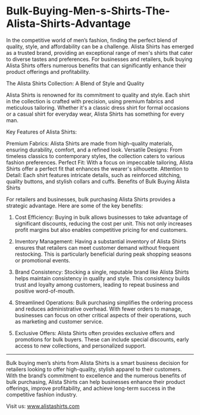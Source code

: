 # Bulk-Buying-Men-s-Shirts-The-Alista-Shirts-Advantage
In the competitive world of men’s fashion, finding the perfect blend of quality, style, and affordability can be a challenge. Alista Shirts has emerged as a trusted brand, providing an exceptional range of men's shirts that cater to diverse tastes and preferences. For businesses and retailers, bulk buying Alista Shirts offers numerous benefits that can significantly enhance their product offerings and profitability.

The Alista Shirts Collection: A Blend of Style and Quality

Alista Shirts is renowned for its commitment to quality and style. Each shirt in the collection is crafted with precision, using premium fabrics and meticulous tailoring. Whether it's a classic dress shirt for formal occasions or a casual shirt for everyday wear, Alista Shirts has something for every man.

Key Features of Alista Shirts:

Premium Fabrics: Alista Shirts are made from high-quality materials, ensuring durability, comfort, and a refined look.
Versatile Designs: From timeless classics to contemporary styles, the collection caters to various fashion preferences.
Perfect Fit: With a focus on impeccable tailoring, Alista Shirts offer a perfect fit that enhances the wearer's silhouette.
Attention to Detail: Each shirt features intricate details, such as reinforced stitching, quality buttons, and stylish collars and cuffs.
Benefits of Bulk Buying Alista Shirts

For retailers and businesses, bulk purchasing Alista Shirts provides a strategic advantage. Here are some of the key benefits:

1. Cost Efficiency: Buying in bulk allows businesses to take advantage of significant discounts, reducing the cost per unit. This not only increases profit margins but also enables competitive pricing for end customers.

2. Inventory Management: Having a substantial inventory of Alista Shirts ensures that retailers can meet customer demand without frequent restocking. This is particularly beneficial during peak shopping seasons or promotional events.

3. Brand Consistency: Stocking a single, reputable brand like Alista Shirts helps maintain consistency in quality and style. This consistency builds trust and loyalty among customers, leading to repeat business and positive word-of-mouth.

4. Streamlined Operations: Bulk purchasing simplifies the ordering process and reduces administrative overhead. With fewer orders to manage, businesses can focus on other critical aspects of their operations, such as marketing and customer service.

5. Exclusive Offers: Alista Shirts often provides exclusive offers and promotions for bulk buyers. These can include special discounts, early access to new collections, and personalized support.

_____________________________________________________

Bulk buying men’s shirts from Alista Shirts is a smart business decision for retailers looking to offer high-quality, stylish apparel to their customers. With the brand’s commitment to excellence and the numerous benefits of bulk purchasing, Alista Shirts can help businesses enhance their product offerings, improve profitability, and achieve long-term success in the competitive fashion industry.

Visit us: www.alistashirts.com
